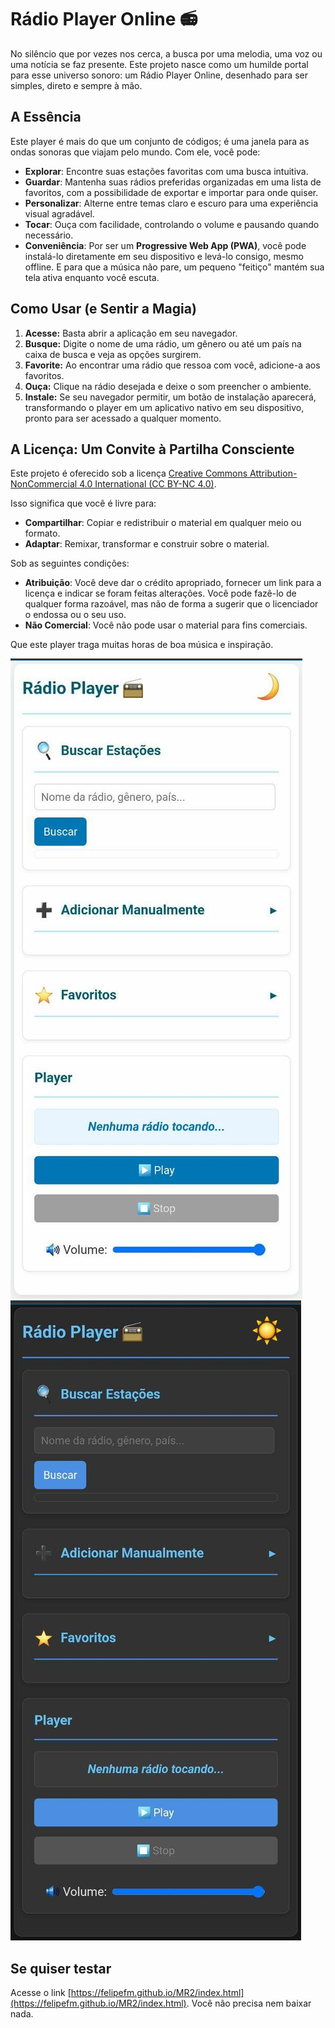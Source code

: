 # Rádio Player Online 📻

No silêncio que por vezes nos cerca, a busca por uma melodia, uma voz ou uma notícia se faz presente. Este projeto nasce como um humilde portal para esse universo sonoro: um Rádio Player Online, desenhado para ser simples, direto e sempre à mão.

## A Essência

Este player é mais do que um conjunto de códigos; é uma janela para as ondas sonoras que viajam pelo mundo. Com ele, você pode:

* **Explorar**: Encontre suas estações favoritas com uma busca intuitiva.
* **Guardar**: Mantenha suas rádios preferidas organizadas em uma lista de favoritos, com a possibilidade de exportar e importar para onde quiser.
* **Personalizar**: Alterne entre temas claro e escuro para uma experiência visual agradável.
* **Tocar**: Ouça com facilidade, controlando o volume e pausando quando necessário.
* **Conveniência**: Por ser um **Progressive Web App (PWA)**, você pode instalá-lo diretamente em seu dispositivo e levá-lo consigo, mesmo offline. E para que a música não pare, um pequeno "feitiço" mantém sua tela ativa enquanto você escuta.

## Como Usar (e Sentir a Magia)

1.  **Acesse:** Basta abrir a aplicação em seu navegador.
2.  **Busque:** Digite o nome de uma rádio, um gênero ou até um país na caixa de busca e veja as opções surgirem.
3.  **Favorite:** Ao encontrar uma rádio que ressoa com você, adicione-a aos favoritos.
4.  **Ouça:** Clique na rádio desejada e deixe o som preencher o ambiente.
5.  **Instale:** Se seu navegador permitir, um botão de instalação aparecerá, transformando o player em um aplicativo nativo em seu dispositivo, pronto para ser acessado a qualquer momento.

## A Licença: Um Convite à Partilha Consciente

Este projeto é oferecido sob a licença [Creative Commons Attribution-NonCommercial 4.0 International (CC BY-NC 4.0)](https://creativecommons.org/licenses/by-nc/4.0/).

Isso significa que você é livre para:

* **Compartilhar**: Copiar e redistribuir o material em qualquer meio ou formato.
* **Adaptar**: Remixar, transformar e construir sobre o material.

Sob as seguintes condições:

* **Atribuição**: Você deve dar o crédito apropriado, fornecer um link para a licença e indicar se foram feitas alterações. Você pode fazê-lo de qualquer forma razoável, mas não de forma a sugerir que o licenciador o endossa ou o seu uso.
* **Não Comercial**: Você não pode usar o material para fins comerciais.

Que este player traga muitas horas de boa música e inspiração.

![PrintScreen Dia](https://github.com/felipefm/RadioPlayerOnline/blob/main/printscreen/screen_dia.jpg?raw=true)
![PrintScreen Noite](https://github.com/felipefm/RadioPlayerOnline/blob/main/printscreen/screen_noite.jpg?raw=true)

## Se quiser testar

Acesse o link [https://felipefm.github.io/MR2/index.html](https://felipefm.github.io/MR2/index.html). Você não precisa nem baixar nada.